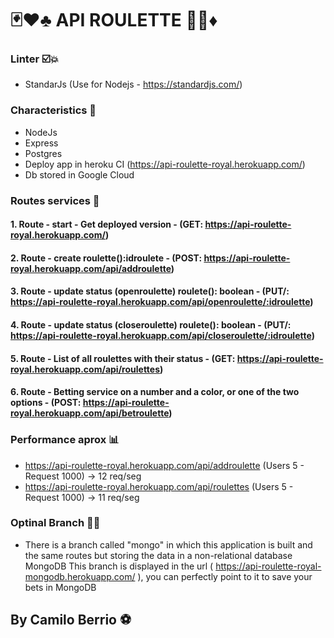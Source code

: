 # 🃏♥️♣️ API ROULETTE 🎰🎩♦️

### Linter ☑️💥
- StandarJs (Use for Nodejs - https://standardjs.com/)

### Characteristics 🔨

- NodeJs
- Express
- Postgres
- Deploy app in heroku CI (https://api-roulette-royal.herokuapp.com/)
- Db stored in Google Cloud

### Routes services 🚀

#### 1. Route - start - Get deployed version - (GET: https://api-roulette-royal.herokuapp.com/)
#### 2. Route - create roulette():idroulete - (POST: https://api-roulette-royal.herokuapp.com/api/addroulette)
#### 3. Route - update status (openroulette) roulete(): boolean -  (PUT/: https://api-roulette-royal.herokuapp.com/api/openroulette/:idroulette)
#### 4. Route - update status (closeroulette) roulete(): boolean - (PUT/: https://api-roulette-royal.herokuapp.com/api/closeroulette/:idroulette)
#### 5. Route - List of all roulettes with their status - (GET: https://api-roulette-royal.herokuapp.com/api/roulettes)
#### 6. Route - Betting service on a number and a color, or one of the two options - (POST: https://api-roulette-royal.herokuapp.com/api/betroulette)



### Performance aprox  📊

- https://api-roulette-royal.herokuapp.com/api/addroulette (Users 5 - Request 1000) -> 12 req/seg
- https://api-roulette-royal.herokuapp.com/api/roulettes (Users 5 - Request 1000) -> 11 req/seg


### Optinal Branch 🍃🍀
- There is a branch called "mongo" in which this application is built and the same routes but storing the data in a non-relational database MongoDB
This branch is displayed in the url ( https://api-roulette-royal-mongodb.herokuapp.com/ ), you can perfectly point to it to save your bets in MongoDB




## By Camilo Berrio ⚽